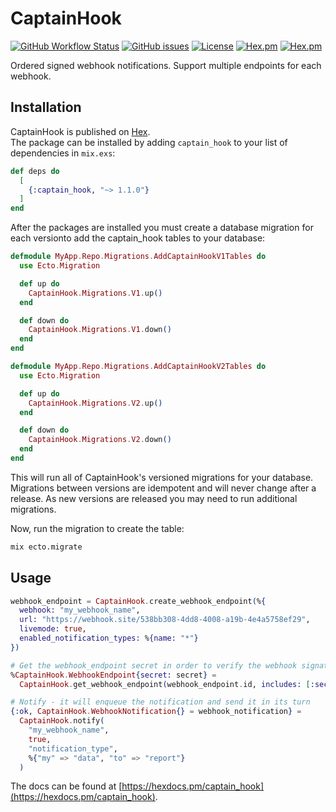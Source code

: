 # CaptainHook

[![GitHub Workflow Status](https://img.shields.io/github/workflow/status/annatel/captain_hook/CI?cacheSeconds=3600&style=flat-square)](https://github.com/annatel/captain_hook/actions) [![GitHub issues](https://img.shields.io/github/issues-raw/annatel/captain_hook?style=flat-square&cacheSeconds=3600)](https://github.com/annatel/captain_hook/issues) [![License](https://img.shields.io/badge/license-MIT-brightgreen.svg?cacheSeconds=3600?style=flat-square)](http://opensource.org/licenses/MIT) [![Hex.pm](https://img.shields.io/hexpm/v/captain_hook?style=flat-square)](https://hex.pm/packages/captain_hook) [![Hex.pm](https://img.shields.io/hexpm/dt/captain_hook?style=flat-square)](https://hex.pm/packages/captain_hook)

Ordered signed webhook notifications. Support multiple endpoints for each webhook.

## Installation

CaptainHook is published on [Hex](https://hex.pm/packages/captain_hook).  
The package can be installed by adding `captain_hook` to your list of dependencies in `mix.exs`:

```elixir
def deps do
  [
    {:captain_hook, "~> 1.1.0"}
  ]
end
```

After the packages are installed you must create a database migration for each versionto add the captain_hook tables to your database:

```elixir
defmodule MyApp.Repo.Migrations.AddCaptainHookV1Tables do
  use Ecto.Migration

  def up do
    CaptainHook.Migrations.V1.up()
  end

  def down do
    CaptainHook.Migrations.V1.down()
  end
end

defmodule MyApp.Repo.Migrations.AddCaptainHookV2Tables do
  use Ecto.Migration

  def up do
    CaptainHook.Migrations.V2.up()
  end

  def down do
    CaptainHook.Migrations.V2.down()
  end
end
```

This will run all of CaptainHook's versioned migrations for your database. Migrations between versions are idempotent and will never change after a release. As new versions are released you may need to run additional migrations.

Now, run the migration to create the table:

```sh
mix ecto.migrate
```

## Usage

```elixir
webhook_endpoint = CaptainHook.create_webhook_endpoint(%{
  webhook: "my_webhook_name", 
  url: "https://webhook.site/538bb308-4dd8-4008-a19b-4e4a5758ef29",
  livemode: true,
  enabled_notification_types: %{name: "*"}
})

# Get the webhook_endpoint secret in order to verify the webhook signature
%CaptainHook.WebhookEndpoint{secret: secret} = 
  CaptainHook.get_webhook_endpoint(webhook_endpoint.id, includes: [:secret])

# Notify - it will enqueue the notification and send it in its turn
{:ok, CaptainHook.WebhookNotification{} = webhook_notification} = 
  CaptainHook.notify(
    "my_webhook_name", 
    true, 
    "notification_type", 
    %{"my" => "data", "to" => "report"}
  )
```

The docs can be found at [https://hexdocs.pm/captain_hook](https://hexdocs.pm/captain_hook).
